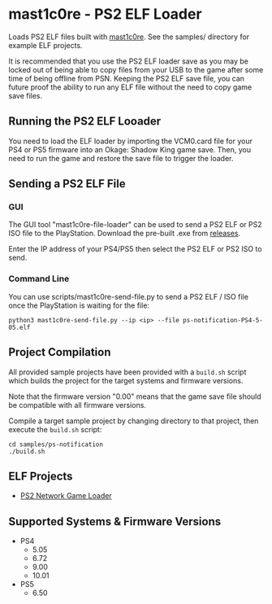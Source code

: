 # mast1c0re - PS2 ELF Loader

Loads PS2 ELF files built with [mast1c0re](https://github.com/McCaulay/mast1c0re). See the samples/ directory for example ELF projects.

It is recommended that you use the PS2 ELF loader save as you may be locked out of being able to copy files from your USB to the game after some time of being offline from PSN. Keeping the PS2 ELF save file, you can future proof the ability to run any ELF file without the need to copy game save files.

## Running the PS2 ELF Looader

You need to load the ELF loader by importing the VCM0.card file for your PS4 or PS5 firmware into an Okage: Shadow King game save. Then, you need to run the game and restore the save file to trigger the loader.

## Sending a PS2 ELF File

### GUI
The GUI tool "mast1c0re-file-loader" can be used to send a PS2 ELF or PS2 ISO file to the PlayStation. Download the pre-built .exe from [releases](https://github.com/McCaulay/mast1c0re-ps2-elf-loader/releases).

Enter the IP address of your PS4/PS5 then select the PS2 ELF or PS2 ISO to send.

### Command Line
You can use scripts/mast1c0re-send-file.py to send a PS2 ELF / ISO file once the PlayStation is waiting for the file:

~~~
python3 mast1c0re-send-file.py --ip <ip> --file ps-notification-PS4-5-05.elf
~~~

## Project Compilation
All provided sample projects have been provided with a `build.sh` script which builds the project for the target systems and firmware versions.

Note that the firmware version "0.00" means that the game save file should be compatible with all firmware versions.

Compile a target sample project by changing directory to that project, then execute the `build.sh` script:

~~~
cd samples/ps-notification
./build.sh
~~~

## ELF Projects
* [PS2 Network Game Loader](https://github.com/McCaulay/mast1c0re-ps2-network-game-loader)

## Supported Systems & Firmware Versions
* PS4
  * 5.05
  * 6.72
  * 9.00
  * 10.01
* PS5
  * 6.50
